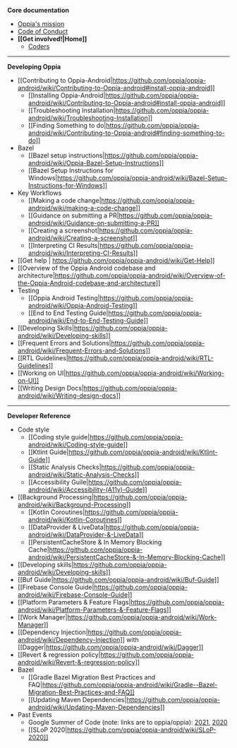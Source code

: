 **Core documentation**
  * [Oppia's mission](https://github.com/oppia/oppia-android/wiki/Oppia's-Mission)
  * [Code of Conduct](https://github.com/oppia/oppia-android/blob/develop/.github/CODE_OF_CONDUCT.md)
  * **[[Get involved!|Home]]**
    * [Coders](https://github.com/oppia/oppia-android/wiki/Contributing-to-Oppia-android)

---
**Developing Oppia**
  * [[Contributing to Oppia-Android|https://github.com/oppia/oppia-android/wiki/Contributing-to-Oppia-android#install-oppia-android]]
    * [[Installing Oppia-Android|https://github.com/oppia/oppia-android/wiki/Contributing-to-Oppia-android#install-oppia-android]]
    * [[Troubleshooting Installation|https://github.com/oppia/oppia-android/wiki/Troubleshooting-Installation]]
    * [[Finding Something to do|https://github.com/oppia/oppia-android/wiki/Contributing-to-Oppia-android#finding-something-to-do]]
  * Bazel
    * [[Bazel setup instructions|https://github.com/oppia/oppia-android/wiki/Oppia-Bazel-Setup-Instructions]]
    * [[Bazel Setup Instructions for Windows|https://github.com/oppia/oppia-android/wiki/Bazel-Setup-Instructions-for-Windows]]
  * Key Workflows
    * [[Making a code change|https://github.com/oppia/oppia-android/wiki/making-a-code-change]]
    * [[Guidance on submitting a PR|https://github.com/oppia/oppia-android/wiki/Guidance-on-submitting-a-PR]]
    * [[Creating a screenshot|https://github.com/oppia/oppia-android/wiki/Creating-a-screenshot]]
    * [[Interpreting CI Results|https://github.com/oppia/oppia-android/wiki/Interpreting-CI-Results]]
  * [[Get help | https://github.com/oppia/oppia-android/wiki/Get-Help]]
  * [[Overview of the Oppia Android codebase and architecture|https://github.com/oppia/oppia-android/wiki/Overview-of-the-Oppia-Android-codebase-and-architecture]]
  * Testing
    * [[Oppia Android Testing|https://github.com/oppia/oppia-android/wiki/Oppia-Android-Testing]]
    * [[End to End Testing Guide|https://github.com/oppia/oppia-android/wiki/End-to-End-Testing-Guide]]
  * [[Developing Skills|https://github.com/oppia/oppia-android/wiki/Developing-skills]]
  * [[Frequent Errors and Solutions|https://github.com/oppia/oppia-android/wiki/Frequent-Errors-and-Solutions]]
  * [[RTL Guidelines|https://github.com/oppia/oppia-android/wiki/RTL-Guidelines]] 
  * [[Working on UI|https://github.com/oppia/oppia-android/wiki/Working-on-UI]]
  * [[Writing Design Docs|https://github.com/oppia/oppia-android/wiki/Writing-design-docs]]
---
**Developer Reference**
  * Code style
    * [[Coding style guide|https://github.com/oppia/oppia-android/wiki/Coding-style-guide]]
    * [[Ktlint Guide|https://github.com/oppia/oppia-android/wiki/Ktlint-Guide]] 
    * [[Static Analysis Checks|https://github.com/oppia/oppia-android/wiki/Static-Analysis-Checks]]
    * [[Accessibility Guile|https://github.com/oppia/oppia-android/wiki/Accessibility-(A11y)-Guide]]
  * [[Background Processing|https://github.com/oppia/oppia-android/wiki/Background-Processing]]
    * [[Kotlin Coroutines|https://github.com/oppia/oppia-android/wiki/Kotlin-Coroutines]]
    * [[DataProvider & LiveData|https://github.com/oppia/oppia-android/wiki/DataProvider-&-LiveData]]
    * [[PersistentCacheStore & In Memory Blocking Cache|https://github.com/oppia/oppia-android/wiki/PersistentCacheStore-&-In-Memory-Blocking-Cache]]  
  * [[Developing skills|https://github.com/oppia/oppia-android/wiki/Developing-skills]]
  * [[Buf Guide|https://github.com/oppia/oppia-android/wiki/Buf-Guide]]
  * [[Firebase Console Guide|https://github.com/oppia/oppia-android/wiki/Firebase-Console-Guide]]
  * [[Platform Parameters & Feature Flags|https://github.com/oppia/oppia-android/wiki/Platform-Parameters-&-Feature-Flags]]
  * [[Work Manager|https://github.com/oppia/oppia-android/wiki/Work-Manager]]
  * [[Dependency Injection|https://github.com/oppia/oppia-android/wiki/Dependency-Injection]] with [[Dagger|https://github.com/oppia/oppia-android/wiki/Dagger]]
  * [[Revert & regression policy|https://github.com/oppia/oppia-android/wiki/Revert-&-regression-policy]]
  * Bazel
    * [[Gradle Bazel Migration Best Practices and FAQ|https://github.com/oppia/oppia-android/wiki/Gradle--Bazel-Migration-Best-Practices-and-FAQ]]    
    * [[Updating Maven Dependencies|https://github.com/oppia/oppia-android/wiki/Updating-Maven-Dependencies]]
  * Past Events
    * Google Summer of Code (note: links are to oppia/oppia): [2021](https://github.com/oppia/oppia/wiki/Google-Summer-of-Code-2021), [2020](https://github.com/oppia/oppia/wiki/Google-Summer-of-Code-2020)
    * [[SLoP 2020|https://github.com/oppia/oppia-android/wiki/SLoP-2020]]